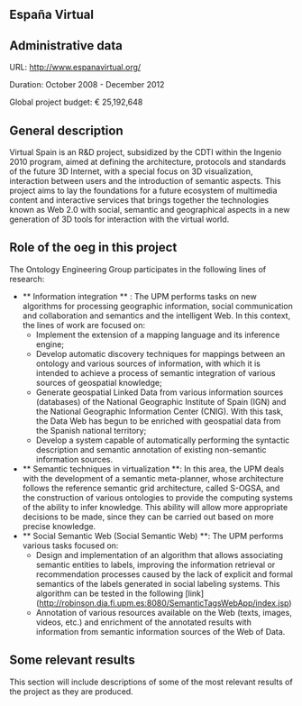 ## España Virtual

## Administrative data
URL: http://www.espanavirtual.org/

Duration: October 2008 - December 2012

Global project budget: € 25,192,648

## General description

Virtual Spain is an R&D project, subsidized by the CDTI within the Ingenio 2010 program, aimed at defining the architecture, protocols and standards of the future 3D Internet, with a special focus on 3D visualization, interaction between users and the introduction of semantic aspects. This project aims to lay the foundations for a future ecosystem of multimedia content and interactive services that brings together the technologies known as Web 2.0 with social, semantic and geographical aspects in a new generation of 3D tools for interaction with the virtual world.



## Role of the oeg in this project
The Ontology Engineering Group participates in the following lines of research:

* ** Information integration ** : The UPM performs tasks on new algorithms for processing geographic information, social communication and collaboration and semantics and the intelligent Web. In this context, the lines of work are focused on:
  * Implement the extension of a mapping language and its inference engine;
  * Develop automatic discovery techniques for mappings between an ontology and various sources of information, with which it is intended to achieve a process of semantic integration of various sources of geospatial knowledge;
  * Generate geospatial Linked Data from various information sources (databases) of the National Geographic Institute of Spain (IGN) and the National Geographic Information Center (CNIG). With this task, the Data Web has begun to be enriched with geospatial data from the Spanish national territory;
  * Develop a system capable of automatically performing the syntactic description and semantic annotation of existing non-semantic information sources.
* ** Semantic techniques in virtualization **: In this area, the UPM deals with the development of a semantic meta-planner, whose architecture follows the reference semantic grid architecture, called S-OGSA, and the construction of various ontologies to provide the computing systems of the ability to infer knowledge. This ability will allow more appropriate decisions to be made, since they can be carried out based on more precise knowledge.
* ** Social Semantic Web (Social Semantic Web) **: The UPM performs various tasks focused on:
  * Design and implementation of an algorithm that allows associating semantic entities to labels, improving the information retrieval or recommendation processes caused by the lack of explicit and formal semantics of the labels generated in social labeling systems. This algorithm can be tested in the following [link] (http://robinson.dia.fi.upm.es:8080/SemanticTagsWebApp/index.jsp)
  * Annotation of various resources available on the Web (texts, images, videos, etc.) and enrichment of the annotated results with information from semantic information sources of the Web of Data.


## Some relevant results
This section will include descriptions of some of the most relevant results of the project as they are produced.
